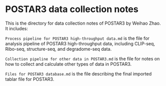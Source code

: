 # POSTAR3 data collection notes

This is the directory for data collection notes of POSTAR3 by Weihao Zhao. It includes:

`Process pipeline for POSTAR3 high-throughput data.md` is the file for analysis pipeline of POSTAR3 high-throughput data, including CLIP-seq, Ribo-seq, structure-seq, and degradome-seq data.

`Collection pipeline for other data in POSTAR3.md` is the file for notes on how to collect and calculate other types of data in POSTAR3.

`Files for POSTAR3 database.md` is the file describing the final imported tablar file for POSTAR3.

